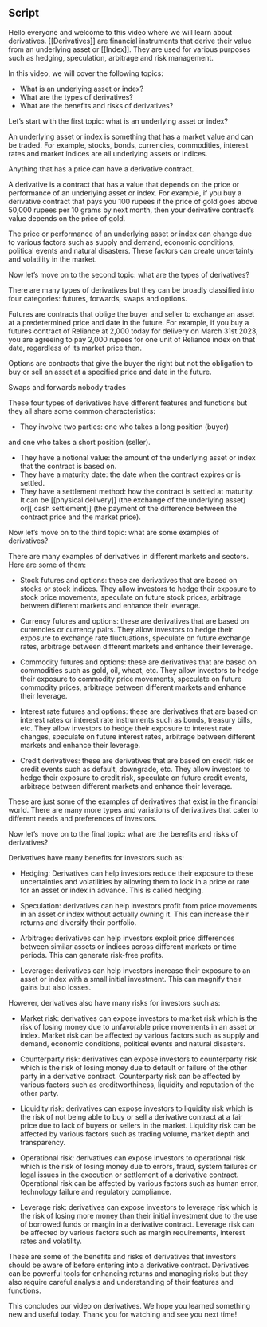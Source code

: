 
## Script

Hello everyone and welcome to this video where we will learn about derivatives. [[Derivatives]] are financial instruments that derive their value from an underlying asset or [[Index]]. They are used for various purposes such as hedging, speculation, arbitrage and risk management.

In this video, we will cover the following topics:

-   What is an underlying asset or index?
-   What are the types of derivatives?
-   What are the benefits and risks of derivatives?

Let’s start with the first topic: what is an underlying asset or index?

An underlying asset or index is something that has a market value and can be traded. For example, stocks, bonds, currencies, commodities, interest rates and market indices are all underlying assets or indices.

Anything that has a price can have a derivative contract.

A derivative is a contract that has a value that depends on the price or performance of an underlying asset or index. For example, if you buy a derivative contract that pays you 100 rupees if the price of gold goes above 50,000 rupees per 10 grams by next month, then your derivative contract’s value depends on the price of gold.

The price or performance of an underlying asset or index can change due to various factors such as supply and demand, economic conditions, political events and natural disasters. These factors can create uncertainty and volatility in the market.

Now let’s move on to the second topic: what are the types of derivatives?

There are many types of derivatives but they can be broadly classified into four categories: futures, forwards, swaps and options.

Futures are contracts that oblige the buyer and seller to exchange an asset at a predetermined price and date in the future. For example, if you buy a futures contract of Reliance at 2,000 today for delivery on March 31st 2023, you are agreeing to pay 2,000 rupees for one unit of Reliance index on that date, regardless of its market price then.

Options are contracts that give the buyer the right but not the obligation to buy or sell an asset at a specified price and date in the future. 

Swaps and forwards nobody trades

These four types of derivatives have different features and functions but they all share some common characteristics:

-   They involve two parties: one who takes a long position (buyer)

and one who takes a short position (seller).

-   They have a notional value: the amount of the underlying asset or index that the contract is based on.
-   They have a maturity date: the date when the contract expires or is settled.
-   They have a settlement method: how the contract is settled at maturity. It can be [[physical delivery]] (the exchange of the underlying asset) or[[ cash settlement]] (the payment of the difference between the contract price and the market price).

Now let’s move on to the third topic: what are some examples of derivatives?

There are many examples of derivatives in different markets and sectors. Here are some of them:

-   Stock futures and options: these are derivatives that are based on stocks or stock indices. They allow investors to hedge their exposure to stock price movements, speculate on future stock prices, arbitrage between different markets and enhance their leverage.
    
-   Currency futures and options: these are derivatives that are based on currencies or currency pairs. They allow investors to hedge their exposure to exchange rate fluctuations, speculate on future exchange rates, arbitrage between different markets and enhance their leverage.
    
-   Commodity futures and options: these are derivatives that are based on commodities such as gold, oil, wheat, etc. They allow investors to hedge their exposure to commodity price movements, speculate on future commodity prices, arbitrage between different markets and enhance their leverage.
    
-   Interest rate futures and options: these are derivatives that are based on interest rates or interest rate instruments such as bonds, treasury bills, etc. They allow investors to hedge their exposure to interest rate changes, speculate on future interest rates, arbitrage between different markets and enhance their leverage.
    
-   Credit derivatives: these are derivatives that are based on credit risk or credit events such as default, downgrade, etc. They allow investors to hedge their exposure to credit risk, speculate on future credit events, arbitrage between different markets and enhance their leverage.
    

These are just some of the examples of derivatives that exist in the financial world. There are many more types and variations of derivatives that cater to different needs and preferences of investors.

Now let’s move on to the final topic: what are the benefits and risks of derivatives?

Derivatives have many benefits for investors such as:

-   Hedging: Derivatives can help investors reduce their exposure to these uncertainties and volatilities by allowing them to lock in a price or rate for an asset or index in advance. This is called hedging.
    
-   Speculation: derivatives can help investors profit from price movements in an asset or index without actually owning it. This can increase their returns and diversify their portfolio.
    
-   Arbitrage: derivatives can help investors exploit price differences between similar assets or indices across different markets or time periods. This can generate risk-free profits.
    
-   Leverage: derivatives can help investors increase their exposure to an asset or index with a small initial investment. This can magnify their gains but also losses.
    

However, derivatives also have many risks for investors such as:

-   Market risk: derivatives can expose investors to market risk which is the risk of losing money due to unfavorable price movements in an asset or index. Market risk can be affected by various factors such as supply and demand, economic conditions, political events and natural disasters.
    
-   Counterparty risk: derivatives can expose investors to counterparty risk which is the risk of losing money due to default or failure of the other party in a derivative contract. Counterparty risk can be affected by various factors such as creditworthiness, liquidity and reputation of the other party.
    
-   Liquidity risk: derivatives can expose investors to liquidity risk which is the risk of not being able to buy or sell a derivative contract at a fair price due to lack of buyers or sellers in the market. Liquidity risk can be affected by various factors such as trading volume, market depth and transparency.
    

-   Operational risk: derivatives can expose investors to operational risk which is the risk of losing money due to errors, fraud, system failures or legal issues in the execution or settlement of a derivative contract. Operational risk can be affected by various factors such as human error, technology failure and regulatory compliance.
    
-   Leverage risk: derivatives can expose investors to leverage risk which is the risk of losing more money than their initial investment due to the use of borrowed funds or margin in a derivative contract. Leverage risk can be affected by various factors such as margin requirements, interest rates and volatility.
    

These are some of the benefits and risks of derivatives that investors should be aware of before entering into a derivative contract. Derivatives can be powerful tools for enhancing returns and managing risks but they also require careful analysis and understanding of their features and functions.

This concludes our video on derivatives. We hope you learned something new and useful today. Thank you for watching and see you next time!
